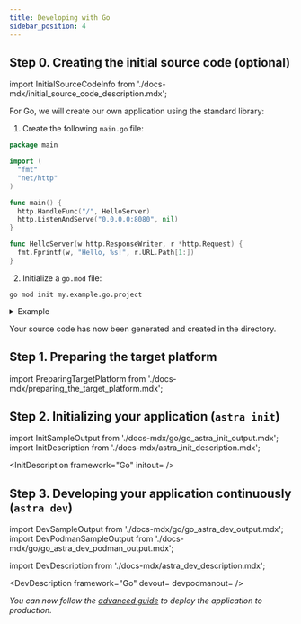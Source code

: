 ```yaml
---
title: Developing with Go
sidebar_position: 4
---
```


## Step 0. Creating the initial source code (optional)

import InitialSourceCodeInfo from './docs-mdx/initial_source_code_description.mdx';

<InitialSourceCodeInfo/>

For Go, we will create our own application using the standard library:

1. Create the following `main.go` file:

```go
package main

import (
  "fmt"
  "net/http"
)

func main() {
  http.HandleFunc("/", HelloServer)
  http.ListenAndServe("0.0.0.0:8080", nil)
}

func HelloServer(w http.ResponseWriter, r *http.Request) {
  fmt.Fprintf(w, "Hello, %s!", r.URL.Path[1:])
}
```

2. Initialize a `go.mod` file:

```console
go mod init my.example.go.project
```
<details>
<summary>Example</summary>

```shell
$ go mod init my.example.go.project
go: creating new go.mod: module my.example.go.project
go: to add module requirements and sums:
	go mod tidy
```
</details>

Your source code has now been generated and created in the directory.

## Step 1. Preparing the target platform

import PreparingTargetPlatform from './docs-mdx/preparing_the_target_platform.mdx';

<PreparingTargetPlatform/>

## Step 2. Initializing your application (`astra init`)

import InitSampleOutput from './docs-mdx/go/go_astra_init_output.mdx';
import InitDescription from './docs-mdx/astra_init_description.mdx';

<InitDescription framework="Go" initout=<InitSampleOutput/> />

## Step 3. Developing your application continuously (`astra dev`)

import DevSampleOutput from './docs-mdx/go/go_astra_dev_output.mdx';
import DevPodmanSampleOutput from './docs-mdx/go/go_astra_dev_podman_output.mdx';

import DevDescription from './docs-mdx/astra_dev_description.mdx';

<DevDescription framework="Go" devout=<DevSampleOutput/> devpodmanout=<DevPodmanSampleOutput/> />


_You can now follow the [advanced guide](../advanced/deploy/go.md) to deploy the application to production._
